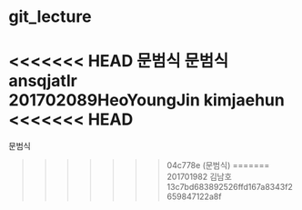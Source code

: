 # git_lecture
<<<<<<< HEAD
문범식 문범식 ansqjatlr	
201702089HeoYoungJin
kimjaehun
<<<<<<< HEAD
=======
문범식
>>>>>>> 04c778e (문범식)
=======
201701982 김남호
>>>>>>> 13c7bd683892526ffd167a8343f2659847122a8f
